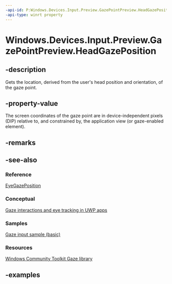 ```yaml
---
-api-id: P:Windows.Devices.Input.Preview.GazePointPreview.HeadGazePosition
-api-type: winrt property
---
```


<!-- Property syntax.
public IReference<Point> HeadGazePosition { get; }
-->

# Windows.Devices.Input.Preview.GazePointPreview.HeadGazePosition

## -description

Gets the location, derived from the user's head position and orientation, of the gaze point.

## -property-value

The screen coordinates of the gaze point are in device-independent pixels (DIP) relative to, and constrained by, the application view (or gaze-enabled element).

## -remarks

## -see-also

### Reference

[EyeGazePosition](gazepointpreview_eyegazeposition.md)

### Conceptual

[Gaze interactions and eye tracking in UWP apps](https://docs.microsoft.com/windows/uwp/design/input/gaze-interactions)

### Samples

[Gaze input sample (basic)](https://github.com/MicrosoftDocs/windows-topic-specific-samples/archive/uwp-gazeinput-basic.zip)

### Resources

[Windows Community Toolkit Gaze library](https://docs.microsoft.com/windows/uwpcommunitytoolkit/gaze/gazeinteractionlibrary)

## -examples
